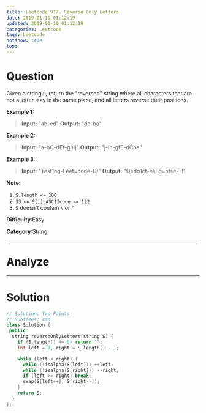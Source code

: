 ```yaml
---
title: Leetcode 917. Reverse Only Letters
date: 2019-01-10 01:12:19
updated: 2019-01-10 01:12:19
categories: Leetcode
tags: Leetcode
notshow: true
top:
---
```


# Question

Given a string  `S`, return the "reversed" string where all characters that are not a letter stay in the same place, and all letters reverse their positions.

**Example 1:**

> **Input:** "ab-cd"
> **Output:** "dc-ba"

**Example 2:**

> **Input:** "a-bC-dEf-ghIj"
> **Output:** "j-Ih-gfE-dCba"

**Example 3:**

> **Input:** "Test1ng-Leet=code-Q!"
> **Output:** "Qedo1ct-eeLg=ntse-T!"

**Note:**

1. `S.length <= 100`
2. `33 <= S[i].ASCIIcode <= 122`
3. `S`  doesn't contain  `\`  or  `"`

**Difficulty**:Easy

**Category**:String

<!-- more -->

------------

# Analyze

------------

# Solution

```cpp
// Solution: Two Points
// Runtimes: 4ms
class Solution {
 public:
  string reverseOnlyLetters(string S) {
    if (S.length() == 0) return "";
    int left = 0, right = S.length() - 1;

    while (left < right) {
      while (!isalpha(S[left])) ++left;
      while (!isalpha(S[right])) --right;
      if (left >= right) break;
      swap(S[left++], S[right--]);
    }
    return S;
  }
};
```